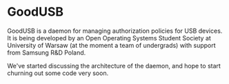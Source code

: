 # GoodUSB

GoodUSB is a daemon for managing authorization policies for USB devices. It is being developed by an Open Operating Systems Student Society at University of Warsaw (at the moment a team of undergrads) with support from Samsung R&D Poland.

We've started discussing the architecture of the daemon, and hope to start churning out some code very soon.

